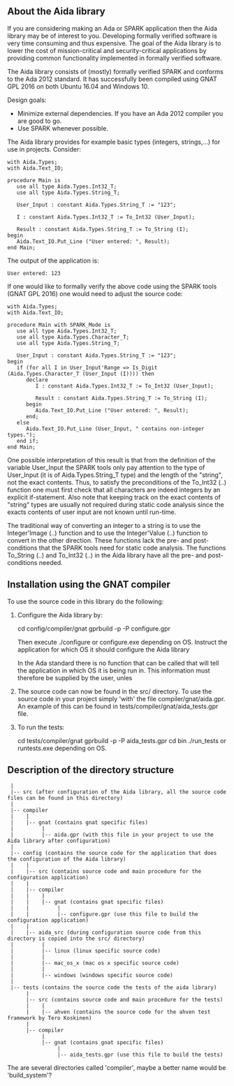 About the Aida library
----------------------

If you are considering making an Ada or SPARK application then the Aida library may
be of interest to you. Developing formally verified software is very time consuming and thus expensive.
The goal of the Aida library is to lower the cost of mission-critical and security-critical
applications by providing common functionality implemented in formally verified software.

The Aida library consists of (mostly) formally verified SPARK and conforms to the Ada 2012 standard.
It has successfully been compiled using GNAT GPL 2016 on both Ubuntu 16.04 and Windows 10.

Design goals:

 - Minimize external dependencies. If you have an Ada 2012 compiler you are good to go.
 - Use SPARK whenever possible.

The Aida library provides for example basic types (integers, strings,...) for use in projects.
Consider:
```
with Aida.Types;
with Aida.Text_IO;

procedure Main is
   use all type Aida.Types.Int32_T;
   use all type Aida.Types.String_T;

   User_Input : constant Aida.Types.String_T := "123";

   I : constant Aida.Types.Int32_T := To_Int32 (User_Input);

   Result : constant Aida.Types.String_T := To_String (I);
begin
   Aida.Text_IO.Put_Line ("User entered: ", Result);
end Main;
```
The output of the application is:
```
User entered: 123
```
If one would like to formally verify the above code using the SPARK tools (GNAT GPL 2016)
one would need to adjust the source code:
```
with Aida.Types;
with Aida.Text_IO;

procedure Main with SPARK_Mode is
   use all type Aida.Types.Int32_T;
   use all type Aida.Types.Character_T;
   use all type Aida.Types.String_T;

   User_Input : constant Aida.Types.String_T := "123";
begin
   if (for all I in User_Input'Range => Is_Digit (Aida.Types.Character_T (User_Input (I)))) then
      declare
         I : constant Aida.Types.Int32_T := To_Int32 (User_Input);

         Result : constant Aida.Types.String_T := To_String (I);
      begin
         Aida.Text_IO.Put_Line ("User entered: ", Result);
      end;
   else
      Aida.Text_IO.Put_Line (User_Input, " contains non-integer types.");
   end if;
end Main;
```
One possible interpretation of this result is that from the definition of the variable
User_Input the SPARK tools only pay attention to the type of User_Input (it is of Aida.Types.String_T type)
and the length of the "string", not the exact contents. Thus, to satisfy the
preconditions of the To_Int32 (..) function one must first check that all characters
are indeed integers by an explicit if-statement. Also note that keeping track on
the exact contents of "string" types are usually not required during static code
analysis since the exacts contents of user input are not known until run-time.

The traditional way of converting an integer to a string is to use the Integer'Image (..)
function and to use the Integer'Value (..) function to convert in the other direction.
These functions lack the pre- and post-conditions that the SPARK tools need
for static code analysis. The functions To_String (..) and
To_Int32 (..) in the Aida library have all the pre- and post-conditions needed.

Installation using the GNAT compiler
------------------------------------
To use the source code in this library do the following:

1) Configure the Aida library by:

   cd config/compiler/gnat
   gprbuild -p -P configure.gpr

   Then execute ./configure or configure.exe depending on OS. Instruct the application for
   which OS it should configure the Aida library

   In the Ada standard there is no function that can be called that will tell the application
   in which OS it is being run in. This information must therefore be supplied by the user,
   unles

2) The source code can now be found in the src/ directory.
   To use the source code in your project simply 'with' the file compiler/gnat/aida.gpr.
   An example of this can be found in tests/compiler/gnat/aida_tests.gpr file.

3) To run the tests:

   cd tests/compiler/gnat
   gprbuild -p -P aida_tests.gpr
   cd bin
   ./run_tests or runtests.exe depending on OS.

Description of the directory structure
--------------------------------------
```
 |
 |-- src (after configuration of the Aida library, all the source code files can be found in this directory)
 |
 |-- compiler
 |    |
 |    |-- gnat (contains gnat specific files)
 |         |
 |         |-- aida.gpr (with this file in your project to use the Aida library after configuration)
 |
 |-- config (contains the source code for the application that does the configuration of the Aida library)
 |    |
 |    |-- src (contains source code and main procedure for the configuration application)
 |    |
 |    |-- compiler
 |    |    |
 |    |    |-- gnat (contains gnat specific files)
 |    |         |
 |    |         |-- configure.gpr (use this file to build the configuration application)
 |    |
 |    |-- aida_src (during configuration source code from this directory is copied into the src/ directory)
 |         |
 |         |-- linux (linux specific source code)
 |         |
 |         |-- mac_os_x (mac os x specific source code)
 |         |
 |         |-- windows (windows specific source code)
 |
 |-- tests (contains the source code the tests of the aida library)
      |
      |-- src (contains source code and main procedure for the tests)
      |    |
      |    |-- ahven (contains the source code for the ahven test framework by Tero Koskinen)
      |
      |-- compiler
           |
           |-- gnat (contains gnat specific files)
                |
                |-- aida_tests.gpr (use this file to build the tests)
```

The are several directories called 'compiler', maybe a better name would be 'build_system'?

